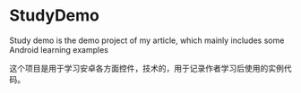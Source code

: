 # StudyDemo
Study demo is the demo project of my article, which mainly includes some Android learning examples 

这个项目是用于学习安卓各方面控件，技术的，用于记录作者学习后使用的实例代码。
